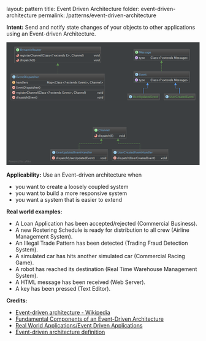 layout: pattern
title: Event Driven Architecture
folder: event-driven-architecture
permalink: /patterns/event-driven-architecture


**Intent:** Send and notify state changes of your objects to other applications using an Event-driven Architecture.

![alt text](./etc/class_diagram.png "Event Driven Architecture")

**Applicability:** Use an Event-driven architecture when

* you want to create a loosely coupled system
* you want to build a more responsive system
* you want a system that is easier to extend

**Real world examples:**

* A Loan Application has been accepted/rejected (Commercial Business).
* A new Rostering Schedule is ready for distribution to all crew (Airline Management System).
* An Illegal Trade Pattern has been detected (Trading Fraud Detection System).
* A simulated car has hits another simulated car (Commercial Racing Game).
* A robot has reached its destination (Real Time Warehouse Management System).
* A HTML message has been received (Web Server).
* A key has been pressed (Text Editor).

**Credits:**

* [Event-driven architecture - Wikipedia](http://www.computerweekly.com/feature/Write-through-write-around-write-back-Cache-explained)
* [Fundamental Components of an Event-Driven Architecture](http://giocc.com/fundamental-components-of-an-event-driven-architecture.html)
* [Real World Applications/Event Driven Applications](https://wiki.haskell.org/Real_World_Applications/Event_Driven_Applications)
* [Event-driven architecture definition](http://searchsoa.techtarget.com/definition/event-driven-architecture)
